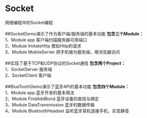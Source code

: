 # Socket
网络编程中的Socket编程<br/>
<br/>
##SocketDemo演示了作为客户端/服务端的基本功能
**包含三个Module：**<br/>
1、Module app 客户端扫描服务器可用端口<br/>
2、Module ImitateHttp 模拟Http的请求<br/>
3、Module MobileServer 把手机做为服务端，用浏览器访问<br/>
<br/>
##实现了基于TCP和UDP协议的Socket通信
**包含两个Project：**<br/>
1、SocketServer 服务端<br/>
2、SocketClient 客户端<br/>
<br/>
##BlueToothDemo演示了蓝牙API的基本功能
**包含四个Module：**<br/>
1、Module app 蓝牙开发的基本用法<br/>
2、Module FindAddBond 蓝牙设备的查找与绑定<br/>
3、Module DataTransmission 蓝牙的数据传输<br/>
4、Module BluetoothHeadset 监听蓝牙耳机连接手机，实现静音<br/>
<br/>